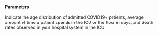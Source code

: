 
#### Parameters 

Indicate the age distribution of admitted COVID19+ patients, average amount of time a patient spends in the ICU or the floor in days, and death rates observed in your hospital system in the ICU.


